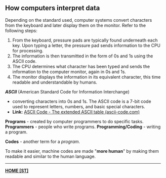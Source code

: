 ## How computers interpret data
Depending on the standard used, computer systems convert characters from the keyboard and later display them on the monitor. Refer to the following steps:
1. From the keyboard, pressure pads are typically found underneath each key. Upon typing a letter, the pressure pad sends information to the CPU for processing.
2. The information is then transmitted in the form of 0s and 1s using the ASCII code.
3. The CPU determines what character has been typed and sends the information to the computer monitor, again in 0s and 1s.
4. The monitor displays the information in its equivalent character, this time readable and understandable by humans.

***ASCII*** (American Standard Code for Information Interchange)
- converting characters into 0s and 1s. The ASCII code is a 7-bit code used to represent letters, numbers, and basic special characters.
- **Link:** [ASCII Code - The extended ASCII table (ascii-code.com)](https://www.ascii-code.com/)

**Programs** - created by computer programmers to do specific tasks.
**Programmers** - people who write programs.
**Programming/Coding** - writing a program.

**Codes** - another term for a *program*.

To make it easier, machine codes are made "**more human**" by making them readable and similar to the human language.

---
**[HOME [ST]](ST101)**